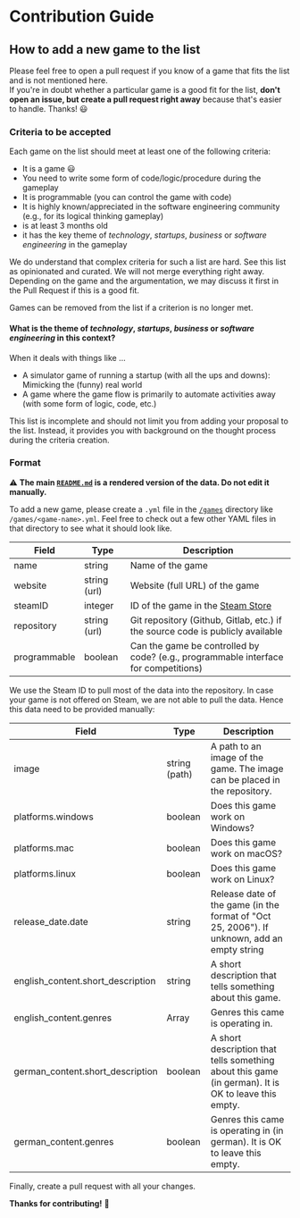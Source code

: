 # Contribution Guide

## How to add a new game to the list

Please feel free to open a pull request if you know of a game that fits the list and is not mentioned here.  
If you're in doubt whether a particular game is a good fit for the list, **don't open an issue, but create a pull request right away** because that's easier to handle. Thanks! :smiley:

### Criteria to be accepted

Each game on the list should meet at least one of the following criteria:

- It is a game :smiley:
- You need to write some form of code/logic/procedure during the gameplay
- It is programmable (you can control the game with code)
- It is highly known/appreciated in the software engineering community (e.g., for its logical thinking gameplay)
- is at least 3 months old
- it has the key theme of *technology*, *startups*, *business* or *software engineering* in the gameplay

We do understand that complex criteria for such a list are hard.
See this list as opinionated and curated.
We will not merge everything right away.
Depending on the game and the argumentation, we may discuss it first in the Pull Request if this is a good fit.

Games can be removed from the list if a criterion is no longer met.

#### What is the theme of *technology*, *startups*, *business* or *software engineering* in this context?

When it deals with things like ...

- A simulator game of running a startup (with all the ups and downs): Mimicking the (funny) real world
- A game where the game flow is primarily to automate activities away (with some form of logic, code, etc.)

This list is incomplete and should not limit you from adding your proposal to the list.
Instead, it provides you with background on the thought process during the criteria creation.

### Format

:warning: **The main [`README.md`](/README.md) is a rendered version of the data. Do not edit it manually.**

To add a new game, please create a `.yml` file in the [`/games`](/games) directory like `/games/<game-name>.yml`. 
Feel free to check out a few other YAML files in that directory to see what it should look like.

| Field                        | Type               | Description                                                                                |
|------------------------------|--------------------|--------------------------------------------------------------------------------------------|
| name                         | string             | Name of the game                                                                           |
| website                      | string (url)       | Website (full URL) of the game                                                             |
| steamID                      | integer            | ID of the game in the [Steam Store](https://store.steampowered.com/)                       |
| repository                   | string (url)       | Git repository (Github, Gitlab, etc.) if the source code is publicly available             |
| programmable                 | boolean            | Can the game be controlled by code? (e.g., programmable interface for competitions)        |

We use the Steam ID to pull most of the data into the repository.
In case your game is not offered on Steam, we are not able to pull the data.
Hence this data need to be provided manually:

| Field                             | Type           | Description                                                                                         |
|-----------------------------------|----------------|-----------------------------------------------------------------------------------------------------|
| image                             | string (path)  | A path to an image of the game. The image can be placed in the repository.                          |
| platforms.windows                 | boolean        | Does this game work on Windows?                                                                     |
| platforms.mac                     | boolean        | Does this game work on macOS?                                                                       |
| platforms.linux                   | boolean        | Does this game work on Linux?                                                                       |
| release_date.date                 | string         | Release date of the game (in the format of "Oct 25, 2006"). If unknown, add an empty string         |
| english_content.short_description | string         | A short description that tells something about this game.                                           |
| english_content.genres            | Array<string>  | Genres this came is operating in.                                                                   |
| german_content.short_description  | boolean        | A short description that tells something about this game (in german). It is OK to leave this empty. |
| german_content.genres             | boolean        | Genres this came is operating in (in german). It is OK to leave this empty.                         |

Finally, create a pull request with all your changes. 

**Thanks for contributing!** :tada:
